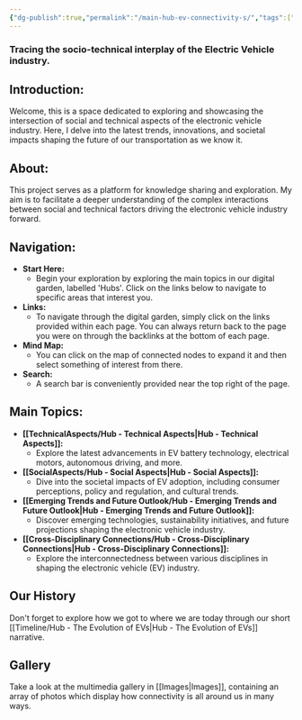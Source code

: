 ```yaml
---
{"dg-publish":true,"permalink":"/main-hub-ev-connectivity-s/","tags":["gardenEntry"]}
---
```


### Tracing the socio-technical interplay of the Electric Vehicle industry. 

## Introduction:

Welcome, this is a space dedicated to exploring and showcasing the intersection of social and technical aspects of the electronic vehicle industry. Here, I delve into the latest trends, innovations, and societal impacts shaping the future of our transportation as we know it.

## About:

This project serves as a platform for knowledge sharing and exploration. My aim is to facilitate a deeper understanding of the complex interactions between social and technical factors driving the electronic vehicle industry forward.

## Navigation:

- **Start Here:**
    - Begin your exploration by exploring the main topics in our digital garden, labelled 'Hubs'. Click on the links below to navigate to specific areas that interest you. 
- **Links:**
    - To navigate through the digital garden, simply click on the links provided within each page. You can always return back to the page you were on through the backlinks at the bottom of each page. 
- **Mind Map:**
	- You can click on the map of connected nodes to expand it and then select something of interest from there. 
- **Search:**
	- A search bar is conveniently provided near the top right of the page. 
## Main Topics:

- **[[TechnicalAspects/Hub - Technical Aspects\|Hub - Technical Aspects]]:**
    - Explore the latest advancements in EV battery technology, electrical motors, autonomous driving, and more.
- **[[SocialAspects/Hub - Social Aspects\|Hub - Social Aspects]]:**
    - Dive into the societal impacts of EV adoption, including consumer perceptions, policy and regulation, and cultural trends.
- **[[Emerging Trends and Future Outlook/Hub - Emerging Trends and Future Outlook\|Hub - Emerging Trends and Future Outlook]]:**
    - Discover emerging technologies, sustainability initiatives, and future projections shaping the electronic vehicle industry.
- **[[Cross-Disciplinary Connections/Hub - Cross-Disciplinary Connections\|Hub - Cross-Disciplinary Connections]]:**
	- Explore the interconnectedness between various disciplines in shaping the electronic vehicle (EV) industry.

## Our History

Don't forget to explore how we got to where we are today through our short [[Timeline/Hub - The Evolution of EVs\|Hub - The Evolution of EVs]] narrative. 

## Gallery 

Take a look at the multimedia gallery in [[Images\|Images]], containing an array of photos which display how connectivity is all around us in many ways. 

